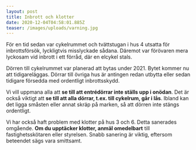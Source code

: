 ```yaml
---
layout: post
title: Inbrott och klotter
date: 2020-12-04T04:58:01.885Z
teaser: /images/uploads/varning.jpg
---
```

För en tid sedan var cykelrummet och tvättstugan i hus 4 utsatta för inbrottsförsök, lyckligtvis misslyckade sådana. Däremot var förövaren mera lyckosam vid inbrott i ett förråd, där en elcykel stals.

Dörren till cykelrummet var planerad att bytas under 2021. Bytet kommer nu att tidigareläggas. Dörrar till övriga hus är antingen redan utbytta eller sedan tidigare försedda med ordentligt inbrottsskydd.

Vi vill uppmana alla att **se till att entrédörrar inte ställs upp i onödan**. Det är också viktigt att **se till att alla dörrar, t.ex. till cykelrum, går i lås**. Ibland kan det ligga småsten eller annat skräp på marken, så att dörren inte stängs ordentligt.

Vi har också haft problem med klotter på hus 3 och 6. Detta sanerades omgående. **Om du upptäcker klotter, anmäl omedelbart** till fastighetsskötaren eller styrelsen. Snabb sanering är viktig, eftersom beteendet sägs vara smittsamt.